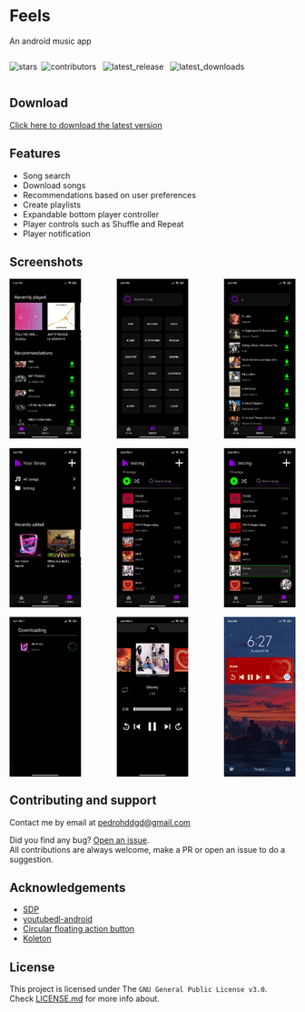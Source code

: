 # Feels
An android music app
<div style="display: flex; flex-direction: row;">

![stars](https://img.shields.io/github/stars/PHSSGG/Feels)&nbsp;
![contributors](https://img.shields.io/github/contributors/PHSSGG/Feels) &nbsp;
![latest_release](https://img.shields.io/github/v/release/PHSSGG/Feels) &nbsp;
![latest_downloads](https://img.shields.io/github/downloads/PHSSGG/Feels/latest/total)

</div>

## Download
[Click here to download the latest version](https://github.com/PHSSGG/Feels/releases/latest)

## Features
- Song search
- Download songs
- Recommendations based on user preferences
- Create playlists
- Expandable bottom player controller
- Player controls such as Shuffle and Repeat
- Player notification

## Screenshots
<div style="width:100%;display:flex;justify-content:space-between;">
<img width="25%" src="imgs/home.jpg" alt="screenshot" />
<img width="25%" src="imgs/search-1.jpg" alt="screenshot" />
<img width="25%" src="imgs/search-2.jpg" alt="screenshot" />
</div>

<br>

<div style="width:100%;display:flex;justify-content:space-between;">
<img width="25%" src="imgs/library.jpg" alt="screenshot" />
<img width="25%" src="imgs/songs-1.jpg" alt="screenshot" />
<img width="25%" src="imgs/songs-2.jpg" alt="screenshot" />
</div>

<br>

<div style="width:100%;display:flex;justify-content:space-between;">
<img width="25%" src="imgs/downloading.jpg" alt="screenshot" />
<img width="25%" src="imgs/player.jpg" alt="screenshot" />
<img width="25%" src="imgs/notification.jpg" alt="screenshot" />
</div>

## Contributing and support
Contact me by email at [pedrohddgd@gmail.com](mailto:pedrohddgd@gmail.com?subject=Feels)

Did you find any bug? [Open an issue](https://github.com/PHSSGG/Feels/issues).<br>
All contributions are always welcome, make a PR or open an issue to do a suggestion.

## Acknowledgements
- [SDP](https://github.com/intuit/sdp)
- [youtubedl-android](https://github.com/yausername/youtubedl-android)
- [Circular floating action button](https://github.com/DmitryMalkovich/circular-with-floating-action-button)
- [Koleton](https://github.com/ericktijerou/koleton)

## License
This project is licensed under The `GNU General Public License v3.0`.<br>
Check [LICENSE.md](/LICENSE.md) for more info about.
